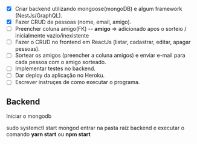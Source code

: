- [x] Criar backend utilizando mongoose(mongoDB) e algum framework (NestJs/GraphQL).
- [x] Fazer CRUD de pessoas (nome, email, amigo).
- [ ] Preencher coluna amigo(FK) -- **amigo** => adicionado apos o sorteio / inicialmente vazio/inexistente
- [ ] Fazer o CRUD no frontend em ReactJs (listar, cadastrar, editar, apagar pessoas).
- [ ] Sortear os amigos (preencher a coluna amigos) e enviar e-mail para cada pessoa com o amigo sorteado.
- [ ] Implementar testes no backend.
- [ ] Dar deploy da aplicação no Heroku.
- [ ] Escrever instruçes de como executar o programa.

## Backend

Iniciar o mongodb

sudo systemctl start mongod
entrar na pasta raiz backend e executar o comando **yarn start** ou **npm start**
